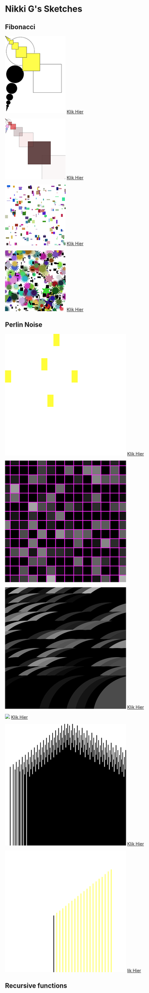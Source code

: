 # Nikki G's Sketches

## Fibonacci
<!--![](Nikki_G/imagefile.png)-->
![](Nikki_G/Fibonacci/fibonacci_2.png)
[Klik Hier](Nikki_G/Fibonacci/fibonacci_2.pv)

![](Nikki_G/Fibonacci/fibonacci_1.png)
[Klik Hier](Nikki_G/Fibonacci/fibonacci_1.pv)

![](Nikki_G/Random/random_1.png)
[Klik Hier](Nikki_G/Random/Random_1.pv)

![](Nikki_G/Random/random_2.png)
[Klik Hier](Nikki_G/Random/Random_2.pv)


## Perlin Noise
![](Nikki_G/Perlin/perlin_1.gif)
[Klik Hier](Nikki_G/Perlin/perlin_1.pv)

![](Nikki_G/Perlin/perlin_2.gif)

![](Nikki_G/Perlin/perlin_3.gif)
[Klik Hier](Nikki_G/Perlin/perlin_3.pv)

![](Nikki_G/Perlin/perlin_5.gif)
[Klik Hier](Nikki_G/Perlin/perlin_5.pv)

![](Nikki_G/Perlin/perlin_6.gif)
[Klik Hier](Nikki_G/Perlin/perlin_6.pv)

![](Nikki_G/Perlin/perlin_7.gif)
[lik Hier](Nikki_G/Perlin/perlin_7.pv)



## Recursive functions
            
